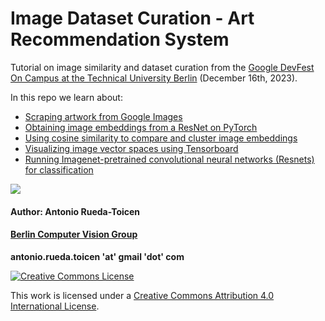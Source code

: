 # Image Dataset Curation - Art Recommendation System 

Tutorial on image similarity and dataset curation from the [Google DevFest On Campus at the Technical University Berlin](https://gdsc.community.dev/events/details/developer-student-clubs-technische-universitat-berlin-presents-devfest-on-campus-at-technical-university-berlin/) (December 16th, 2023). 

In this repo we learn about:

* [Scraping artwork from Google Images](https://github.com/andandandand/image-dataset-curation/blob/main/notebooks/Tutorial_Part1_Downloading_Images_to_Google_Drive_and_Creating_Embeddings.ipynb)
* [Obtaining image embeddings from a ResNet on PyTorch](https://github.com/andandandand/image-dataset-curation/blob/main/notebooks/Tutorial_Part2_Image_Similarity_of_Street_Artwork.ipynb)
* [Using cosine similarity to compare and cluster image embeddings](https://github.com/andandandand/image-dataset-curation/blob/main/notebooks/Tutorial_Part2_Image_Similarity_of_Street_Artwork.ipynb)
* [Visualizing image vector spaces using Tensorboard](https://github.com/andandandand/image-dataset-curation/blob/main/notebooks/Tutorial_Part3_Visualizing_Image_Embeddings_with_Tensorboard.ipynb)
* [Running Imagenet-pretrained convolutional neural networks (Resnets) for classification](https://github.com/andandandand/image-dataset-curation/blob/main/notebooks/Tutorial_Part4_Running_a_Pretrained_Resnet.ipynb)


![](https://github.com/andandandand/image-dataset-curation/blob/main/images/tensorboard_img.png)

#### Author: Antonio Rueda-Toicen
#### [Berlin Computer Vision Group](https://www.meetup.com/berlin-computer-vision-group/)

**antonio.rueda.toicen 'at' gmail 'dot' com**

[![Creative Commons License](https://i.creativecommons.org/l/by/4.0/88x31.png)](http://creativecommons.org/licenses/by/4.0/)

This work is licensed under a [Creative Commons Attribution 4.0 International License](http://creativecommons.org/licenses/by/4.0/).
